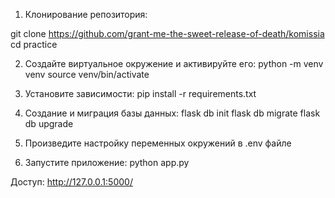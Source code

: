 1) Клонирование репозитория:

git clone https://github.com/grant-me-the-sweet-release-of-death/komissia
cd practice

2) Создайте виртуальное окружение и активируйте его:
python -m venv venv
source venv/bin/activate

3) Установите зависимости:
pip install -r requirements.txt

4) Cоздание и миграция базы данных:
flask db init
flask db migrate
flask db upgrade

5) Произведите настройку переменных окружений в .env файле

6) Запустите приложение:
python app.py

Доступ: http://127.0.0.1:5000/
